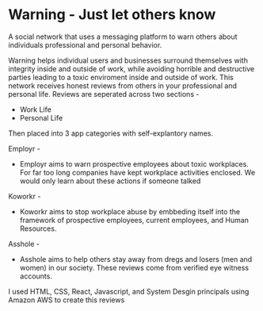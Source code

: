 # Warning - Just let others know

A social network that uses a messaging platform to warn others about individuals professional and personal behavior. 

Warning helps individual users and businesses surround themselves with integrity inside and outside of work, while avoiding horrible and destructive parties leading to a toxic enviroment inside and outside of work. This network receives honest reviews from others in your professional and personal life. Reviews are seperated across two sections - 

* Work Life
* Personal Life 


Then placed into 3 app categories with self-explantory names.

Employr -

* Employr aims to warn prospective employees about toxic workplaces. For far too long companies have kept workplace activities enclosed. We would only learn about these actions if someone talked

Koworkr -

* Koworkr aims to stop workplace abuse by embbeding itself into the framework of prospective employees, current employees, and Human Resources.

Asshole - 

* Asshole aims to help others stay away from dregs and losers (men and women) in our society. These reviews come from verified eye witness accounts. 


I used HTML, CSS, React, Javascript, and System Desgin principals using Amazon AWS to create this  reviews


